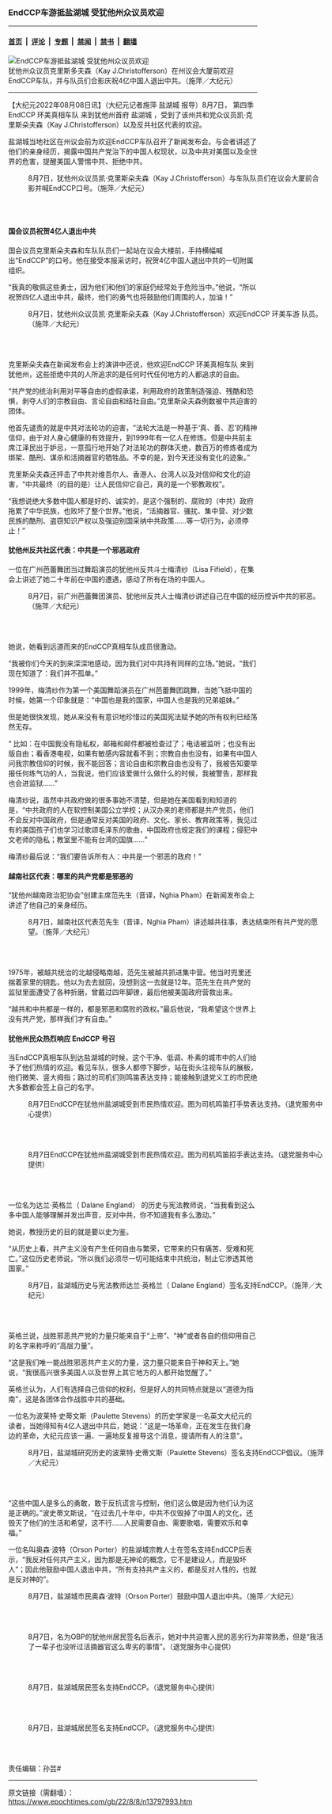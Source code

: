 ### EndCCP车游抵盐湖城 受犹他州众议员欢迎

---

#### [首页](../../../..?n13797993) &nbsp;|&nbsp; [评论](../../../../../epoch-comment?n13797993) &nbsp;|&nbsp; [专题](../../../../../epoch-special?n13797993) &nbsp;|&nbsp; [禁闻](../../../../../epoch-news?n13797993) &nbsp;|&nbsp; [禁书](../../../../../books?n13797993) &nbsp;|&nbsp; [翻墙](https://github.com/gfw-breaker/nogfw/blob/master/README.md?n13797993)


<div><img alt="EndCCP车游抵盐湖城 受犹他州众议员欢迎" class="attachment-djy_600_400 size-djy_600_400 wp-post-image" src="https://i.epochtimes.com/assets/uploads/2022/08/id13797994-Screen-Shot-2022-08-08-at-3.48.21-AM-600x400.png"/>
<div class="caption">
 犹他州众议员克里斯多夫森（Kay J.Christofferson）在州议会大厦前欢迎EndCCP车队，并与队员们合影庆祝4亿中国人退出中共。（施萍／大纪元）
</div></div><hr/><div class="post_content" id="artbody" itemprop="articleBody">
 <!-- article content begin -->
 <p>
  【大纪元2022年08月08日讯】（大纪元记者施萍
  <ok href="https://www.epochtimes.com/gb/tag/%E7%9B%90%E6%B9%96%E5%9F%8E.html">
   盐湖城
  </ok>
  报导）8月7日，
  <ok href="https://www.epochtimes.com/gb/tag/%E7%AC%AC%E5%9B%9B%E5%AD%A3.html">
   第四季
  </ok>
  EndCCP
  <ok href="https://www.epochtimes.com/gb/tag/%E7%8E%AF%E7%BE%8E%E7%9C%9F%E7%9B%B8%E8%BD%A6%E9%98%9F.html">
   环美真相车队
  </ok>
  来到犹他州首府
  <ok href="https://www.epochtimes.com/gb/tag/%E7%9B%90%E6%B9%96%E5%9F%8E.html">
   盐湖城
  </ok>
  ，受到了该州共和党众议员凯‧克里斯朵夫森（Kay J.Christofferson）以及反共社区代表的欢迎。
 </p>
 <p class="p1">
  盐湖城当地社区在州议会前为欢迎EndCCP车队召开了新闻发布会。与会者讲述了他们的亲身经历，揭露中国共产党治下的中国人权现状，以及中共对美国以及全世界的危害，提醒美国人警惕中共、拒绝中共。
 </p>
 <figure aria-describedby="caption-attachment-13797995" class="wp-caption aligncenter" id="attachment_13797995" style="width: 600px">
  <ok href="https://i.epochtimes.com/assets/uploads/2022/08/id13797995-Screen-Shot-2022-08-08-at-3.48.40-AM.png" target="_blank">
   <img alt="" class="size-large wp-image-13797995" src="https://i.epochtimes.com/assets/uploads/2022/08/id13797995-Screen-Shot-2022-08-08-at-3.48.40-AM-600x650.png"/>
  </ok>
  <br/><figcaption class="wp-caption-text" id="caption-attachment-13797995">
   8月7日，犹他州众议员凯‧克里斯朵夫森（Kay J.Christofferson）与车队队员们在议会大厦前合影并喊EndCCP口号。（施萍／大纪元）
  </figcaption><br/>
 </figure><br/>
 <h4 class="p1">
  国会议员祝贺4亿人退出中共
 </h4>
 <p class="p1">
  国会议员克里斯朵夫森和车队队员们一起站在议会大楼前，手持横幅喊出“EndCCP”的口号。他在接受本报采访时，祝贺4亿中国人退出中共的一切附属组织。
 </p>
 <p class="p1">
  “我真的敬佩这些勇士，因为他们和他们的家庭仍经常处于危险当中。”他说，“所以祝贺四亿人退出中共，最终，他们的勇气也将鼓励他们周围的人，加油！”
 </p>
 <figure aria-describedby="caption-attachment-13797997" class="wp-caption aligncenter" id="attachment_13797997" style="width: 600px">
  <ok href="https://i.epochtimes.com/assets/uploads/2022/08/id13797997-Screen-Shot-2022-08-08-at-3.48.55-AM.png" target="_blank">
   <img alt="" class="size-large wp-image-13797997" src="https://i.epochtimes.com/assets/uploads/2022/08/id13797997-Screen-Shot-2022-08-08-at-3.48.55-AM-600x448.png"/>
  </ok>
  <br/><figcaption class="wp-caption-text" id="caption-attachment-13797997">
   8月7日，犹他州众议员凯‧克里斯朵夫森（Kay J.Christofferson）欢迎EndCCP
   <ok href="https://www.epochtimes.com/gb/tag/%E7%8E%AF%E7%BE%8E%E8%BD%A6%E6%B8%B8.html">
    环美车游
   </ok>
   队员。（施萍／大纪元）
  </figcaption><br/>
 </figure><br/>
 <p class="p1">
  克里斯朵夫森在新闻发布会上的演讲中还说，他欢迎EndCCP
  <ok href="https://www.epochtimes.com/gb/tag/%E7%8E%AF%E7%BE%8E%E7%9C%9F%E7%9B%B8%E8%BD%A6%E9%98%9F.html">
   环美真相车队
  </ok>
  来到犹他州，这些拒绝中共的人所追求的是任何时代任何地方的人都追求的自由。
 </p>
 <p class="p1">
  “共产党的统治利用对平等自由的虚假承诺，利用政府的政策制造强迫、残酷和恐惧，剥夺人们的宗教自由、言论自由和结社自由。”克里斯朵夫森例数被中共迫害的团体。
 </p>
 <p class="p1">
  他首先谴责的就是中共对法轮功的迫害，“法轮大法是一种基于‘真、善、忍’的精神信仰，由于对人身心健康的有效提升，到1999年有一亿人在修炼。但是中共前主席江泽民出于妒忌，一意孤行地开始了对法轮功的群体灭绝，数百万的修炼者成为绑架、酷刑、谋杀和活摘器官的牺牲品。不幸的是，到今天还没有变化的迹象。”
 </p>
 <p class="p1">
  克里斯朵夫森还抨击了中共对维吾尔人、香港人、台湾人以及对信仰和文化的迫害，“中共最终（的目的是）让人民信仰它自己，真的是一个邪教政权”。
 </p>
 <p class="p1">
  “我想说绝大多数中国人都是好的、诚实的，是这个强制的、腐败的（中共）政府拖累了中华民族，也败坏了整个世界。”他说，“活摘器官、骚扰、集中营、对少数民族的酷刑、盗窃知识产权以及强迫别国采纳中共政策……等一切行为，必须停止！”
 </p>
 <h4 class="p1">
  犹他州反共社区代表：中共是一个邪恶政府
 </h4>
 <p class="p1">
  一位在广州芭蕾舞团当过舞蹈演员的犹他州反共斗士梅清纱（Lisa Fifield），在集会上讲述了她二十年前在中国的遭遇，感动了所有在场的中国人。
 </p>
 <figure aria-describedby="caption-attachment-13797998" class="wp-caption aligncenter" id="attachment_13797998" style="width: 600px">
  <ok href="https://i.epochtimes.com/assets/uploads/2022/08/id13797998-Screen-Shot-2022-08-08-at-3.58.16-AM.png" target="_blank">
   <img alt="" class="size-large wp-image-13797998" src="https://i.epochtimes.com/assets/uploads/2022/08/id13797998-Screen-Shot-2022-08-08-at-3.58.16-AM-600x442.png"/>
  </ok>
  <br/><figcaption class="wp-caption-text" id="caption-attachment-13797998">
   8月7日，前广州芭蕾舞团演员、犹他州反共人士梅清纱讲述自己在中国的经历控诉中共的邪恶。（施萍／大纪元）
  </figcaption><br/>
 </figure><br/>
 <p class="p1">
  她说，她看到远道而来的EndCCP真相车队成员很激动。
 </p>
 <p class="p1">
  “我被你们今天的到来深深地感动，因为我们对中共持有同样的立场。”她说，“我们现在知道了：我们并不孤单。”
 </p>
 <p class="p1">
  1999年，梅清纱作为第一个美国舞蹈演员在广州芭蕾舞团跳舞，当她飞抵中国的时候，她第一个印象就是：“中国也是我的国家，中国人也是我的兄弟姐妹。”
 </p>
 <p class="p1">
  但是她很快发现，她从来没有有意识地珍惜过的美国宪法赋予她的所有权利已经荡然无存。
 </p>
 <p class="p3">
  <span class="s2">
   “
  </span>
  <span class="s3">
   比如：在中国我没有隐私权，邮箱和邮件都被检查过了；电话被监听；也没有出版自由；看香港电视，如果有敏感内容就看不到；宗教自由也没有，如果有中国人问我宗教信仰的时候，我不能回答；言论自由和宗教自由也没有了，我被告知要举报任何练气功的人，当我说，他们应该爱做什么做什么的时候，我被警告，那样我也会进监狱……”
  </span>
 </p>
 <p class="p5">
  梅清纱说，虽然中共政府做的很多事她不清楚，但是她在美国看到和知道的是，“中共政府的人在软控制美国公立学校；从汉办来的老师都是共产党员，他们不会反对中国政府，但是通常反对美国的政府、文化、家长、教育政策等，我见过有的美国孩子们也学习过歌颂毛泽东的歌曲，中国政府也规定我们的课程；侵犯中文老师的隐私；教室里不能有台湾的国旗……”
 </p>
 <p class="p5">
  梅清纱最后说：“我们要告诉所有人：中共是一个邪恶的政府！”
 </p>
 <h4 class="p5">
  越南社区代表：哪里的共产党都是邪恶的
 </h4>
 <p class="p5">
  “犹他州越南政治犯协会”创建主席范先生（音译，Nghia Pham）在新闻发布会上讲述了他自己的亲身经历。
 </p>
 <figure aria-describedby="caption-attachment-13798006" class="wp-caption aligncenter" id="attachment_13798006" style="width: 600px">
  <ok href="https://i.epochtimes.com/assets/uploads/2022/08/id13798006-Screen-Shot-2022-08-08-at-4.00.51-AM.png" target="_blank">
   <img alt="" class="size-large wp-image-13798006" src="https://i.epochtimes.com/assets/uploads/2022/08/id13798006-Screen-Shot-2022-08-08-at-4.00.51-AM-600x447.png"/>
  </ok>
  <br/><figcaption class="wp-caption-text" id="caption-attachment-13798006">
   8月7日，越南社区代表范先生（音译，Nghia Pham）讲述越共往事，表达结束所有共产党的愿望。（施萍／大纪元）
  </figcaption><br/>
 </figure><br/>
 <p class="p5">
  1975年，被越共统治的北越侵略南越，范先生被越共抓进集中营。他当时兜里还揣着家里的钥匙，他以为去去就回，没想到这一去就是12年。范先生在共产党的监狱里面遭受了各种折磨，曾戴过四年脚镣，最后他被美国政府营救出来。
 </p>
 <p class="p5">
  “越共和中共都是一样的，都是邪恶和腐败的政权。”最后他说，“我希望这个世界上没有共产党，那样我们才有自由。”
 </p>
 <h4 class="p5">
  犹他州民众热烈响应
  <span class="s4">
   EndCCP
  </span>
  号召
 </h4>
 <p class="p5">
  当EndCCP真相车队到达盐湖城的时候，这个干净、低调、朴素的城市中的人们给予了他们热情的欢迎。看见车队，很多人都停下脚步，站在街头注视车队的展板，他们微笑、竖大拇指；路过的司机们则鸣笛表达支持；能接触到退党义工的市民绝大多数都会签上自己的名字。
 </p>
 <figure aria-describedby="caption-attachment-13798007" class="wp-caption aligncenter" id="attachment_13798007" style="width: 600px">
  <ok href="https://i.epochtimes.com/assets/uploads/2022/08/id13798007-IMG_9197.jpg" target="_blank">
   <img alt="" class="size-large wp-image-13798007" src="https://i.epochtimes.com/assets/uploads/2022/08/id13798007-IMG_9197-600x351.jpg"/>
  </ok>
  <br/><figcaption class="wp-caption-text" id="caption-attachment-13798007">
   8月7日EndCCP在犹他州盐湖城受到市民热情欢迎。图为司机鸣笛打手势表达支持。（退党服务中心提供）
  </figcaption><br/>
 </figure><br/>
 <figure aria-describedby="caption-attachment-13798008" class="wp-caption aligncenter" id="attachment_13798008" style="width: 600px">
  <ok href="https://i.epochtimes.com/assets/uploads/2022/08/id13798008-IMG_9201.jpg" target="_blank">
   <img alt="" class="size-large wp-image-13798008" src="https://i.epochtimes.com/assets/uploads/2022/08/id13798008-IMG_9201-600x822.jpg"/>
  </ok>
  <br/><figcaption class="wp-caption-text" id="caption-attachment-13798008">
   8月7日EndCCP在犹他州盐湖城受到市民热情欢迎。图为司机鸣笛招手表达支持。（退党服务中心提供）
  </figcaption><br/>
 </figure><br/>
 <p class="p5">
  一位名为达兰‧英格兰（
  <span class="s4">
   Dalane England）
  </span>
  的历史与宪法教师说，“当我看到这么多中国人能够理解并发出声音，反对中共，你不知道我有多么激动。”
 </p>
 <p class="p5">
  她说，教授历史的目的就是要以史为鉴。
 </p>
 <p class="p5">
  “从历史上看，共产主义没有产生任何自由与繁荣，它带来的只有痛苦、受难和死亡。”这位历史老师说，“所以我们必须尽一切可能结束中共统治，制止它渗透其他国家。”
 </p>
 <figure aria-describedby="caption-attachment-13798009" class="wp-caption aligncenter" id="attachment_13798009" style="width: 600px">
  <ok href="https://i.epochtimes.com/assets/uploads/2022/08/id13798009-Screen-Shot-2022-08-08-at-3.49.13-AM.png" target="_blank">
   <img alt="" class="size-large wp-image-13798009" src="https://i.epochtimes.com/assets/uploads/2022/08/id13798009-Screen-Shot-2022-08-08-at-3.49.13-AM-600x451.png"/>
  </ok>
  <br/><figcaption class="wp-caption-text" id="caption-attachment-13798009">
   8月7日，盐湖城历史与宪法教师达兰‧英格兰（
   <span class="s4">
    Dalane England）签名支持EndCCP。（施萍／大纪元）
   </span>
  </figcaption><br/>
 </figure><br/>
 <p class="p5">
  英格兰说，战胜邪恶共产党的力量只能来自于“上帝”、“神”或者各自的信仰用自己的名字来称呼的“高层力量”。
 </p>
 <p class="p5">
  “这是我们唯一能战胜邪恶共产主义的力量，这力量只能来自于神和天上。”她说，“我很高兴很多美国人以及世界上其它地方的人都开始觉醒了。”
 </p>
 <p class="p5">
  英格兰认为，人们有选择自己信仰的权利，但是好人的共同特点就是以“道德为指南”，这是各团体合作战胜中共的基础。
 </p>
 <p class="p5">
  一位名为波莱特‧史蒂文斯（Paulette Stevens）的历史学家是一名英文大纪元的读者，当她得知有4亿人退出中共后，她说：“这是一场革命，正在发生在我们身边的革命，大纪元应该一遍、一遍地反复报导这个消息，提请所有人的注意”。
 </p>
 <figure aria-describedby="caption-attachment-13798010" class="wp-caption aligncenter" id="attachment_13798010" style="width: 600px">
  <ok href="https://i.epochtimes.com/assets/uploads/2022/08/id13798010-Screen-Shot-2022-08-08-at-3.49.28-AM.png" target="_blank">
   <img alt="" class="size-large wp-image-13798010" src="https://i.epochtimes.com/assets/uploads/2022/08/id13798010-Screen-Shot-2022-08-08-at-3.49.28-AM-600x451.png"/>
  </ok>
  <br/><figcaption class="wp-caption-text" id="caption-attachment-13798010">
   8月7日，盐湖城研究历史的波莱特‧史蒂文斯（Paulette Stevens）签名支持EndCCP倡议。（施萍／大纪元）
  </figcaption><br/>
 </figure><br/>
 <p class="p5">
  “这些中国人是多么的勇敢，敢于反抗谎言与控制，他们这么做是因为他们认为这是正确的。”波史蒂文斯说，“在过去几十年中，中共不仅毁掉了中国人的文化，还毁灭了他们的生活和希望，这不行……人民需要自由、需要歌唱，需要欢乐和幸福。”
 </p>
 <p class="p5">
  一位名叫奥森‧波特（Orson Porter）的盐湖城宗教人士在签名支持EndCCP后表示，“我反对任何共产主义，因为那是无神论的概念，它不是建设人，而是毁坏人”；因此他鼓励中国人退出中共，“所有支持共产主义的，都是反对人性的，也就是反对神的”。
 </p>
 <figure aria-describedby="caption-attachment-13798011" class="wp-caption aligncenter" id="attachment_13798011" style="width: 600px">
  <ok href="https://i.epochtimes.com/assets/uploads/2022/08/id13798011-Screen-Shot-2022-08-08-at-3.49.41-AM.png" target="_blank">
   <img alt="" class="size-large wp-image-13798011" src="https://i.epochtimes.com/assets/uploads/2022/08/id13798011-Screen-Shot-2022-08-08-at-3.49.41-AM-600x449.png"/>
  </ok>
  <br/><figcaption class="wp-caption-text" id="caption-attachment-13798011">
   8月7日，盐湖城市民奥森‧波特（Orson Porter）鼓励中国人退出中共。（施萍／大纪元）
  </figcaption><br/>
 </figure><br/>
 <figure aria-describedby="caption-attachment-13798012" class="wp-caption aligncenter" id="attachment_13798012" style="width: 600px">
  <ok href="https://i.epochtimes.com/assets/uploads/2022/08/id13798012-IMG_9193.jpg" target="_blank">
   <img alt="" class="size-large wp-image-13798012" src="https://i.epochtimes.com/assets/uploads/2022/08/id13798012-IMG_9193-600x450.jpg"/>
  </ok>
  <br/><figcaption class="wp-caption-text" id="caption-attachment-13798012">
   8月7日，名为OBP的犹他州居民签名后表示，她对中共迫害人民的恶劣行为非常熟悉，但是“我活了一辈子也没听过活摘器官这么卑劣的事情”。（退党服务中心提供）
  </figcaption><br/>
 </figure><br/>
 <figure aria-describedby="caption-attachment-13798013" class="wp-caption aligncenter" id="attachment_13798013" style="width: 600px">
  <ok href="https://i.epochtimes.com/assets/uploads/2022/08/id13798013-IMG_9200.jpg" target="_blank">
   <img alt="" class="size-large wp-image-13798013" src="https://i.epochtimes.com/assets/uploads/2022/08/id13798013-IMG_9200-600x450.jpg"/>
  </ok>
  <br/><figcaption class="wp-caption-text" id="caption-attachment-13798013">
   8月7日，盐湖城居民签名支持EndCCP。（退党服务中心提供）
  </figcaption><br/>
 </figure><br/>
 <figure aria-describedby="caption-attachment-13798015" class="wp-caption aligncenter" id="attachment_13798015" style="width: 600px">
  <ok href="https://i.epochtimes.com/assets/uploads/2022/08/id13798015-IMG_9199.jpg" target="_blank">
   <img alt="" class="size-large wp-image-13798015" src="https://i.epochtimes.com/assets/uploads/2022/08/id13798015-IMG_9199-600x450.jpg"/>
  </ok>
  <br/><figcaption class="wp-caption-text" id="caption-attachment-13798015">
   8月7日，盐湖城居民签名支持EndCCP。（退党服务中心提供）
  </figcaption><br/>
 </figure><br/>
 <p>
  责任编辑：孙芸#
 </p>
 <!-- article content end -->
 <div id="below_article_ad">
 </div>
</div>


---

原文链接（需翻墙）：https://www.epochtimes.com/gb/22/8/8/n13797993.htm